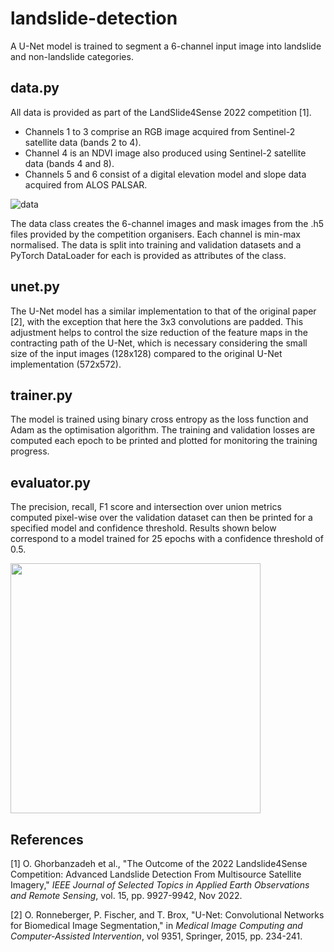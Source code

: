 # landslide-detection

A U-Net model is trained to segment a 6-channel input image into landslide and non-landslide categories. 

## data.py
All data is provided as part of the LandSlide4Sense 2022 competition [1].
- Channels 1 to 3 comprise an RGB image acquired from Sentinel-2 satellite data (bands 2 to 4).
- Channel 4 is an NDVI image also produced using Sentinel-2 satellite data (bands 4 and 8).
- Channels 5 and 6 consist of a digital elevation model and slope data acquired from ALOS PALSAR.

![data](https://github.com/user-attachments/assets/09c5daba-cd62-4dbf-af1f-895445c60e9d)

The data class creates the 6-channel images and mask images from the .h5 files provided by the competition organisers. Each channel is min-max normalised. The data is split into training and validation datasets and a PyTorch DataLoader for each is provided as attributes of the class.

## unet.py
The U-Net model has a similar implementation to that of the original paper [2], with the exception that here the 3x3 convolutions are padded. This adjustment helps to control the size reduction of the feature maps in the contracting path of the U-Net, which is necessary considering the small size of the input images (128x128) compared to the original U-Net implementation (572x572).

## trainer.py
The model is trained using binary cross entropy as the loss function and Adam as the optimisation algorithm. The training and validation losses are computed each epoch to be printed and plotted for monitoring the training progress.

## evaluator.py
The precision, recall, F1 score and intersection over union metrics computed pixel-wise over the validation dataset can then be printed for a specified model and confidence threshold. Results shown below correspond to a model trained for 25 epochs with a confidence threshold of 0.5.

<img src="https://github.com/user-attachments/assets/4702af68-558f-4d72-97e9-023cbbca793e" width="400"/>

## References

[1] O. Ghorbanzadeh et al., "The Outcome of the 2022 Landslide4Sense Competition: Advanced Landslide Detection From Multisource Satellite Imagery," *IEEE Journal of Selected Topics in Applied Earth Observations and Remote Sensing*, vol. 15, pp. 9927-9942, Nov 2022.

[2] O. Ronneberger, P. Fischer, and T. Brox, "U-Net: Convolutional Networks for Biomedical Image Segmentation," in *Medical Image Computing and Computer-Assisted Intervention*, vol 9351, Springer, 2015, pp. 234-241.
